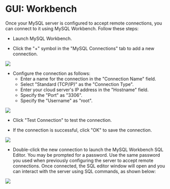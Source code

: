 # GUI: Workbench

Once your MySQL server is configured to accept remote connections, you can connect to it using MySQL Workbench. Follow these steps:

- Launch MySQL Workbench.

- Click the "+" symbol in the "MySQL Connections" tab to add a new connection.

![](https://docs.bitnami.com/images/img/components/mysql/mysql-mwb-1.png)

- Configure the connection as follows:
  - Enter a name for the connection in the "Connection Name" field.
  - Select "Standard (TCP/IP)" as the "Connection Type".
  - Enter your cloud server's IP address in the "Hostname" field.
  - Specify the "Port" as "3306".
  - Specify the "Username" as "root".

![](https://docs.bitnami.com/images/img/components/mysql/mysql-mwb-2.png)

- Click "Test Connection" to test the connection.

- If the connection is successful, click "OK" to save the connection.

![](https://docs.bitnami.com/images/img/components/mysql/mysql-mwb-3.png)

- Double-click the new connection to launch the MySQL Workbench SQL Editor. You may be prompted for a password. Use the same password you used when previously configuring the server to accept remote connections. Once connected, the SQL editor window will open and you can interact with the server using SQL commands, as shown below:

![](https://docs.bitnami.com/images/img/components/mysql/mysql-mwb-4.png)